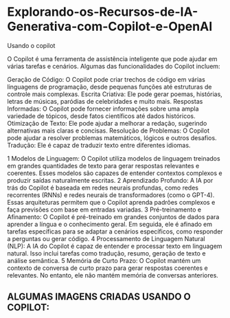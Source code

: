 # Explorando-os-Recursos-de-IA-Generativa-com-Copilot-e-OpenAI
Usando o copilot

O Copilot é uma ferramenta de assistência inteligente que pode ajudar em várias tarefas e cenários. Algumas das funcionalidades do Copilot incluem:

Geração de Código: O Copilot pode criar trechos de código em várias linguagens de programação, desde pequenas funções até estruturas de controle mais complexas.
Escrita Criativa: Ele pode gerar poemas, histórias, letras de músicas, paródias de celebridades e muito mais.
Respostas Informadas: O Copilot pode fornecer informações sobre uma ampla variedade de tópicos, desde fatos científicos até dados históricos.
Otimização de Texto: Ele pode ajudar a melhorar a redação, sugerindo alternativas mais claras e concisas.
Resolução de Problemas: O Copilot pode ajudar a resolver problemas matemáticos, lógicos e outros desafios.
Tradução: Ele é capaz de traduzir texto entre diferentes idiomas.

1  Modelos de Linguagem: O Copilot utiliza modelos de linguagem treinados em grandes quantidades de texto para gerar respostas relevantes e coerentes. Esses modelos são capazes de entender contextos complexos e produzir saídas naturalmente escritas.
2  Aprendizado Profundo: A IA por trás do Copilot é baseada em redes neurais profundas, como redes recorrentes (RNNs) e redes neurais de transformadores (como o GPT-4). Essas arquiteturas permitem que o Copilot aprenda padrões complexos e faça previsões com base em entradas variadas.
3  Pré-treinamento e Afinamento: O Copilot é pré-treinado em grandes conjuntos de dados para aprender a língua e o conhecimento geral. Em seguida, ele é afinado em tarefas específicas para se adaptar a cenários específicos, como responder a perguntas ou gerar código.
4  Processamento de Linguagem Natural (NLP): A IA do Copilot é capaz de entender e processar texto em linguagem natural. Isso inclui tarefas como tradução, resumo, geração de texto e análise semântica.
5  Memória de Curto Prazo: O Copilot mantém um contexto de conversa de curto prazo para gerar respostas coerentes e relevantes. No entanto, ele não mantém memória de conversas anteriores.

## ALGUMAS IMAGENS CRIADAS USANDO O COPILOT: 
